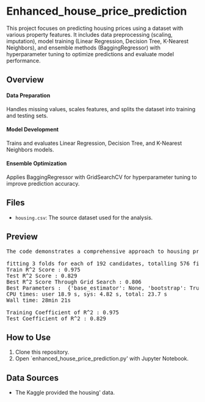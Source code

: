 # Enhanced_house_price_prediction
This project focuses on predicting housing prices using a dataset with various property features. It includes data preprocessing (scaling, imputation), model training (Linear Regression, Decision Tree, K-Nearest Neighbors), and ensemble methods (BaggingRegressor) with hyperparameter tuning to optimize predictions and evaluate model performance.
## Overview
<h4>Data Preparation</h4>Handles missing values, scales features, and splits the dataset into training and testing sets.

<h4>Model Development</h4>Trains and evaluates Linear Regression, Decision Tree, and K-Nearest Neighbors models.

<h4>Ensemble Optimization</h4>Applies BaggingRegressor with GridSearchCV for hyperparameter tuning to improve prediction accuracy.

## Files
- `housing.csv`: The source dataset used for the analysis.

## Preview
<pre>
The code demonstrates a comprehensive approach to housing price prediction, starting from data preprocessing (missing value imputation and feature scaling) to model training and evaluation. It includes various regression models (Linear Regression, Decision Tree, K-Nearest Neighbors) and leverages ensemble learning with BaggingRegressor. Hyperparameter optimization is performed using GridSearchCV to fine-tune the ensemble model for better accuracy. The project aims to enhance predictive performance and assess different models' effectiveness in forecasting housing prices.

fitting 3 folds for each of 192 candidates, totalling 576 fits
Train R^2 Score : 0.975
Test R^2 Score : 0.829
Best R^2 Score Through Grid Search : 0.806
Best Parameters :  {'base_estimator': None, 'bootstrap': True, 'bootstrap_features': False, 'max_features': 1.0, 'max_samples': 1.0, 'n_estimators': 100}
CPU times: user 18.9 s, sys: 4.82 s, total: 23.7 s
Wall time: 28min 21s

Training Coefficient of R^2 : 0.975
Test Coefficient of R^2 : 0.829
</pre>

## How to Use
1. Clone this repository.
2. Open `enhanced_house_price_prediction.py' with Jupyter Notebook.

## Data Sources
- The Kaggle provided the housing' data.

